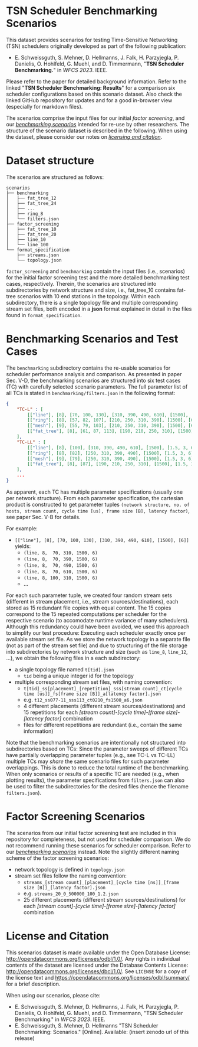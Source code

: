 # TSN Scheduler Benchmarking Scenarios
This dataset provides scenarios for testing Time-Sensitive Networking (TSN) schedulers originally developed as part of the following publication:
- E. Schweissguth, S. Mehner, D. Hellmanns, J. Falk, H. Parzyjegla, P. Danielis, O. Hohlfeld, G. Muehl, and D. Timmermann, "**TSN Scheduler Benchmarking.**" in *WFCS 2023*. IEEE.

Please refer to the paper for detailed background information. Refer to the linked "**TSN Scheduler Benchmarking: Results**" for a comparison six scheduler configurations based on this scenario dataset. Also check the linked GitHub repository for updates and for a good in-browser view (especially for markdown files).

The scenarios comprise the input files for our initial *factor screening*, and our [*benchmarking scenarios*](#benchmarking-scenarios-and-test-cases) intended for re-use by other researchers. The structure of the scenario dataset is described in the following. When using the dataset, please consider our notes on [*licensing and citation*](#license-and-citation).

# Dataset structure
The scenarios are structured as follows:

```
scenarios
├── benchmarking
│   ├── fat_tree_12
│   ├── fat_tree_24
│   ├── ...
│   ├── ring_8
│   └── filters.json
├── factor_screening
│   ├── fat_tree_10
│   ├── fat_tree_20
│   ├── line_10
│   └── line_100
└── format_specification
    ├── streams.json
    └── topology.json
```

`factor_screening` and `benchmarking` contain the input files (i.e., scenarios) for the initial factor screening test and the more detailed benchmarking test cases, respectively.
Therein, the scenarios are structured into subdirectories by network structure and size, i.e., fat_tree_10 contains fat-tree scenarios with 10 end stations in the topology.
Within each subdirectory, there is a single topology file and multiple corresponding stream set files, both encoded in a **json** format explained in detail in the files found in `format_specification`.

# Benchmarking Scenarios and Test Cases
The `benchmarking` subdirectory contains the re-usable scenarios for scheduler performance analysis and comparison.
As presented in paper Sec. V-D, the benchmarking scenarios are structured into six test cases (TC) with carefully selected scenario parameters.
The full parameter list of all TCs is stated in `benchmarking/filters.json` in the following format:

```json
{
    "TC-L" : [
        [["line"], [8], [70, 100, 130], [310, 390, 490, 610], [1500], [6]],
        [["ring"], [8], [57, 82, 107], [210, 250, 310, 390], [1500], [6]],
        [["mesh"], [9], [55, 79, 103], [210, 250, 310, 390], [1500], [6]],
        [["fat_tree"], [8], [61, 87, 113], [190, 210, 250, 310], [1500], [6]]
    ],
    "TC-LL" : [
        [["line"], [8], [100], [310, 390, 490, 610], [1500], [1.5, 3, 6]],
        [["ring"], [8], [82], [250, 310, 390, 490], [1500], [1.5, 3, 6]],
        [["mesh"], [9], [79], [250, 310, 390, 490], [1500], [1.5, 3, 6]],
        [["fat_tree"], [8], [87], [190, 210, 250, 310], [1500], [1.5, 3, 6]]
    ],
    ...
}
```

As apparent, each TC has multiple parameter specifications (usually one per network structure).
From each parameter specification, the cartesian product is constructed to get parameter tuples `(network structure, no. of hosts, stream count, cycle time [us], frame size [B], latency factor)`, see paper Sec. V-B for details.

For example:

- `[["line"], [8], [70, 100, 130], [310, 390, 490, 610], [1500], [6]]` yields:
    - `(line, 8,  70, 310, 1500, 6)`
    - `(line, 8,  70, 390, 1500, 6)`
    - `(line, 8,  70, 490, 1500, 6)`
    - `(line, 8,  70, 610, 1500, 6)`
    - `(line, 8, 100, 310, 1500, 6)`
    - ...

For each such parameter tuple, we created four random stream sets (different in stream placement, i.e., stream sources/destinations), each stored as 15 redundant file copies with equal content.
The 15 copies correspond to the 15 repeated computations per scheduler for the respective scenario (to accomodate runtime variance of many schedulers).
Although this redundancy could have been avoided, we used this approach to simplify our test procedure: Executing each scheduler exactly once per available stream set file.
As we store the network topology in a separate file (not as part of the stream set file) and due to structuring of the file storage into subdirectories by network structure and size (such as `line_8`, `line_12`, ...), we obtain the following files in a each subdirectory:

- a single topology file named `t[tid].json`
    - `tid` being a unique integer id for the topology
- multiple corresponding stream set files, with naming convention:
    - `t[tid]_ss[placement]_[repetition]_sss[stream count]_ct[cycle time [us]]_fs[frame size [B]]_a[latency factor].json`
    - e.g. `t12_ss077-11_sss113_ct0210_fs1500_a6.json`
    - 4 different placements (different stream sources/destinations) and 15 repetitions for each *[stream count]-[cycle time]-[frame size]-[latency factor]* combination
    - files for different repetitions are redundant (i.e., contain the same information)

Note that the benchmarking scenarios are intentionally not structured into subdirectories based on TCs:
Since the parameter sweeps of different TCs have partially overlapping parameter tuples (e.g., see TC-L vs TC-LL) multiple TCs may *share* the same scenario files for such parameter overlappings.
This is done to reduce the total runtime of the benchmarking.
When only scenarios or results of a specific TC are needed (e.g., when plotting results), the parameter specifications from `filters.json` can also be used to filter the subdirectories for the desired files (hence the filename `filters.json`).

# Factor Screening Scenarios
The scenarios from our initial factor screening test are included in this repository for completeness, but not used for scheduler comparison.
We do not recommend running these scenarios for scheduler comparison.
Refer to our [*benchmarking scenarios*](#benchmarking-scenarios-and-test-cases) instead.
Note the slightly different naming scheme of the factor screening scenarios:

- network topology is defined in `topology.json`
- stream set files follow the naming convention:
    - `streams_[stream count]_[placement]_[cycle time [ns]]_[frame size [B]]_[latency factor].json`
    - e.g. `streams_20_0_500000_100_1.2.json`
    - 25 different placements (different stream sources/destinations) for each *[stream count]-[cycle time]-[frame size]-[latency factor]* combination

# License and Citation
This scenarios dataset is made available under the Open Database License: http://opendatacommons.org/licenses/odbl/1.0/. Any rights in individual contents of the dataset are licensed under the Database Contents License: http://opendatacommons.org/licenses/dbcl/1.0/. See `LICENSE` for a copy of the license text and https://opendatacommons.org/licenses/odbl/summary/ for a brief description.

When using our scenarios, please cite:
- E. Schweissguth, S. Mehner, D. Hellmanns, J. Falk, H. Parzyjegla, P. Danielis, O. Hohlfeld, G. Muehl, and D. Timmermann, "TSN Scheduler Benchmarking." in *WFCS 2023*. IEEE.
- E. Schweissguth, S. Mehner, D. Hellmanns "TSN Scheduler Benchmarking: Scenarios." [Online]. Available: (insert zenodo url of this release)
